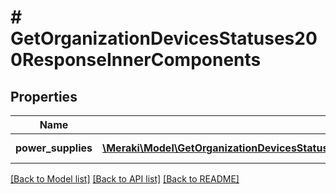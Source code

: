 # # GetOrganizationDevicesStatuses200ResponseInnerComponents

## Properties

Name | Type | Description | Notes
------------ | ------------- | ------------- | -------------
**power_supplies** | [**\Meraki\Model\GetOrganizationDevicesStatuses200ResponseInnerComponentsPowerSuppliesInner[]**](GetOrganizationDevicesStatuses200ResponseInnerComponentsPowerSuppliesInner.md) | Power Supplies | [optional]

[[Back to Model list]](../../README.md#models) [[Back to API list]](../../README.md#endpoints) [[Back to README]](../../README.md)
